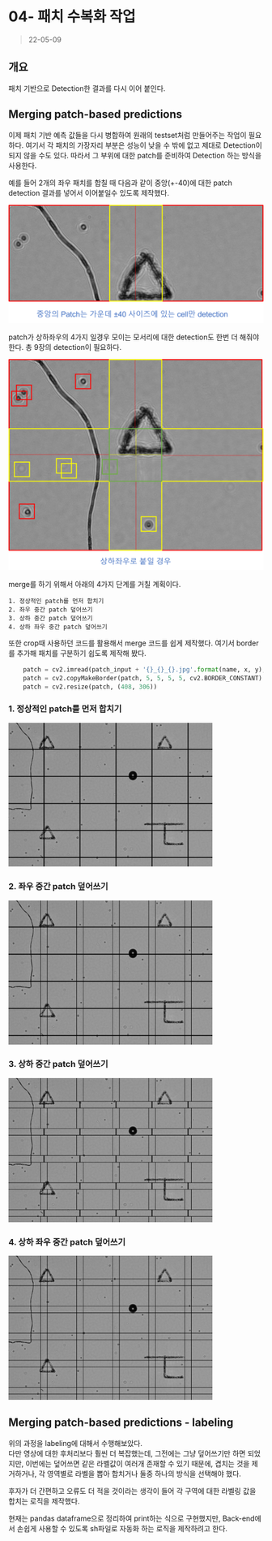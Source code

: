 # 04- 패치 수복화 작업
> 22-05-09  

## 개요

패치 기반으로 Detection한 결과를 다시 이어 붙인다.

## Merging patch-based predictions  

이제 패치 기반 예측 값들을 다시 병합하여 원래의 testset처럼 만들어주는 작업이 필요하다.
여기서 각 패치의 가장자리 부분은 성능이 낮을 수 밖에 없고 제대로 Detection이 되지 않을 수도 있다. 따라서 그 부위에 대한 patch를 준비하여 Detection 하는 방식을 사용한다.  

예를 들어 2개의 좌우 패치를 합칠 때 다음과 같이 중앙(+-40)에 대한 patch detection 결과를 넣어서 이어붙일수 있도록 제작했다.  

![img](./Assets/7.png)  

patch가 상하좌우의 4가지 일경우 모이는 모서리에 대한 detection도 한번 더 해줘야 한다. 총 9장의 detection이 필요하다.  

![img](./Assets/8.png)  

merge를 하기 위해서 아래의 4가지 단계를 거칠 계획이다.  

    1. 정상적인 patch를 먼저 합치기
    2. 좌우 중간 patch 덮어쓰기
    3. 상하 중간 patch 덮어쓰기
    4. 상하 좌우 중간 patch 덮어쓰기

또한 crop때 사용하던 코드를 활용해서 merge 코드를 쉽게 제작했다. 여기서 border를 추가해 패치를 구분하기 쉽도록 제작해 봤다.  

```python
    patch = cv2.imread(patch_input + '{}_{}_{}.jpg'.format(name, x, y),cv2.IMREAD_GRAYSCALE)
    patch = cv2.copyMakeBorder(patch, 5, 5, 5, 5, cv2.BORDER_CONSTANT)
    patch = cv2.resize(patch, (408, 306))
```  

### 1. 정상적인 patch를 먼저 합치기  
<img src='./Assets/9.png' width='80%'>  

### 2. 좌우 중간 patch 덮어쓰기
<img src='./Assets/10.png' width='80%'>  

### 3. 상하 중간 patch 덮어쓰기
<img src='./Assets/11.png' width='80%'>  

### 4. 상하 좌우 중간 patch 덮어쓰기 
<img src='./Assets/12.png' width='80%'>  

## Merging patch-based predictions - labeling  

위의 과정을 labeling에 대해서 수행해보았다.  
다만 영상에 대한 후처리보다 훨씬 더 복잡했는데, 그전에는 그냥 덮어쓰기만 하면 되었지만, 이번에는 덮어쓰면 같은 라벨값이 여러개 존재할 수 있기 때문에, 겹치는 것을 제거하거나, 각 영역별로 라벨을 뽑아 합치거나 둘중 하나의 방식을 선택해야 했다.  

후자가 더 간편하고 오류도 더 적을 것이라는 생각이 들어 각 구역에 대한 라벨링 값을 합치는 로직을 제작했다.  

현재는 pandas dataframe으로 정리하여 print하는 식으로 구현했지만, Back-end에서 손쉽게 사용할 수 있도록 sh파일로 자동화 하는 로직을 제작하려고 한다.  

